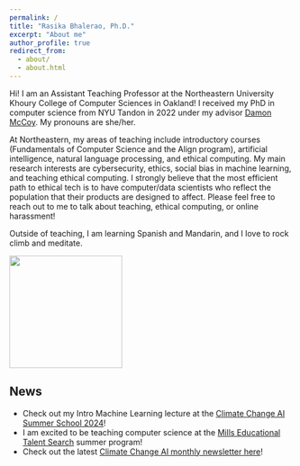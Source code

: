 ```yaml
---
permalink: /
title: "Rasika Bhalerao, Ph.D."
excerpt: "About me"
author_profile: true
redirect_from: 
  - about/
  - about.html
---
```



Hi! I am an Assistant Teaching Professor at the Northeastern University Khoury College of Computer Sciences in Oakland! I received my PhD in computer science from NYU Tandon in 2022 under my advisor [Damon McCoy](http://damonmccoy.com). 
My pronouns are she/her.

At Northeastern, my areas of teaching include introductory courses (Fundamentals of Computer Science and the Align program), artificial intelligence, natural language processing, and ethical computing.
My main research interests are cybersecurity, ethics, social bias in machine learning, and teaching ethical computing. 
I strongly believe that the most efficient path to ethical tech is to have computer/data scientists who reflect the population that their products are designed to affect. 
Please feel free to reach out to me to talk about teaching, ethical computing, or online harassment! 

Outside of teaching, I am learning Spanish and Mandarin, and I love to rock climb and meditate.

<img src="/images/Bhalerao2021.jpeg" width="200">

## News

- Check out my Intro Machine Learning lecture at the [Climate Change AI Summer School 2024](https://www.climatechange.ai/events/summer_school2024)!
- I am excited to be teaching computer science at the [Mills Educational Talent Search](https://mets.sites.northeastern.edu/) summer program!
- Check out the latest [Climate Change AI monthly newsletter here](https://www.climatechange.ai/newsletter)!

